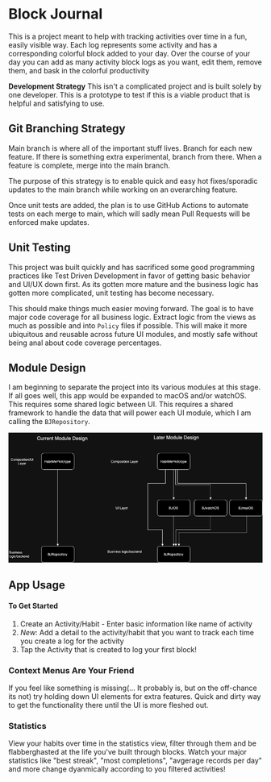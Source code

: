 # Block Journal 

This is a project meant to help with tracking activities over time in a fun, easily visible way. 
Each log represents some activity and has a corresponding colorful block added to your day. Over the course of your day
you can add as many activity block logs as you want, edit them, remove them, and bask in the colorful productivity

**Development Strategy**
This isn't a complicated project and is built solely by one developer. This is a prototype to test if this is a viable product that is helpful and satisfying to use. 


## Git Branching Strategy
Main branch is where all of the important stuff lives.
Branch for each new feature. If there is something extra experimental, branch from there.
When a feature is complete, merge into the main branch.

The purpose of this strategy is to enable quick and easy hot fixes/sporadic updates to the main branch while working on an overarching feature.

Once unit tests are added, the plan is to use GitHub Actions to automate tests on each merge to main, which will sadly mean Pull Requests will be enforced make updates. 


## Unit Testing
This project was built quickly and has sacrificed some good programming practices like Test Driven Development in favor of getting basic behavior and UI/UX down first. As its gotten more mature and the business logic has gotten more complicated, unit testing has become necessary.

This should make things much easier moving forward. The goal is to have major code coverage for all business logic. Extract logic from the views as much as possible and into `Policy` files if possible. This will make it more ubiquitous and reusable across future UI modules, and mostly safe without being anal about code coverage percentages.


## Module Design
I am beginning to separate the project into its various modules at this stage. If all goes well, this app would be expanded to macOS and/or watchOS. This requires some shared logic between UI. This requires a shared framework to handle the data that will power each UI module, which I am calling the `BJRepository`. 

![Module Design Dependency Graph](module-design.drawio.png)


## App Usage

#### To Get Started
1. Create an Activity/Habit - Enter basic information like name of activity
2. *New*: Add a detail to the activity/habit that you want to track each time you create a log for the activity
3. Tap the Activity that is created to log your first block!


### Context Menus Are Your Friend
If you feel like something is missing(... It probably is, but on the off-chance its not) try holding down UI elements for extra features. Quick and dirty way to get the functionality there until the UI is more fleshed out.

### Statistics
View your habits over time in the statistics view, filter through them and be flabberghasted at the life you've built through blocks. Watch your major statistics like "best streak", "most completions", "avgerage records per day" and more change dyanmically according to you filtered activities!

